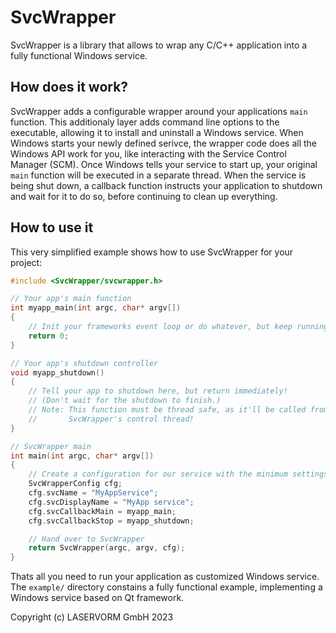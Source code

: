 # SvcWrapper

SvcWrapper is a library that allows to wrap any C/C++ application into a fully
functional Windows service.

## How does it work?

SvcWrapper adds a configurable wrapper around your applications `main`
function. This additionaly layer adds command line options to the executable,
allowing it to install and uninstall a Windows service. When Windows starts
your newly defined serivce, the wrapper code does all the Windows API work for
you, like interacting with the Service Control Manager (SCM). Once Windows
tells your service to start up, your original `main` function will be
executed in a separate thread. When the service is being shut down, a
callback function instructs your application to shutdown and wait for it to do
so, before continuing to clean up everything.

## How to use it

This very simplified example shows how to use SvcWrapper for your project:

```cpp
#include <SvcWrapper/svcwrapper.h>

// Your app's main function
int myapp_main(int argc, char* argv[])
{
    // Init your frameworks event loop or do whatever, but keep running...
    return 0;
}

// Your app's shutdown controller
void myapp_shutdown()
{
    // Tell your app to shutdown here, but return immediately!
    // (Don't wait for the shutdown to finish.)
    // Note: This function must be thread safe, as it'll be called from
    //       SvcWrapper's control thread!
}

// SvcWrapper main
int main(int argc, char* argv[])
{
    // Create a configuration for our service with the minimum settings:
    SvcWrapperConfig cfg;
    cfg.svcName = "MyAppService";
    cfg.svcDisplayName = "MyApp service";
    cfg.svcCallbackMain = myapp_main;
    cfg.svcCallbackStop = myapp_shutdown;

    // Hand over to SvcWrapper
    return SvcWrapper(argc, argv, cfg);
}
```

Thats all you need to run your application as customized Windows service.
The `example/` directory constains a fully functional example, implementing a
Windows service based on Qt framework.

Copyright (c) LASERVORM GmbH 2023
